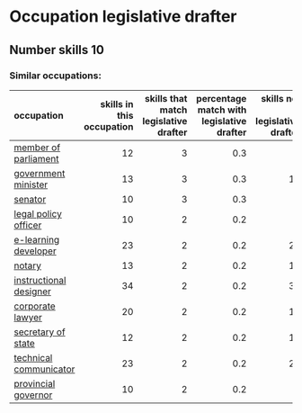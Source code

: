 # Occupation legislative drafter
## Number skills 10
### Similar occupations:
| occupation                                          |   skills in this occupation |   skills that match legislative drafter |   percentage match with legislative drafter |   skills not in legislative drafter |
|:----------------------------------------------------|----------------------------:|----------------------------------------:|--------------------------------------------:|------------------------------------:|
| [member of parliament](member_of_parliament.md)     |                          12 |                                       3 |                                         0.3 |                                   9 |
| [government minister](government_minister.md)       |                          13 |                                       3 |                                         0.3 |                                  10 |
| [senator](senator.md)                               |                          10 |                                       3 |                                         0.3 |                                   7 |
| [legal policy officer](legal_policy_officer.md)     |                          10 |                                       2 |                                         0.2 |                                   8 |
| [e-learning developer](e-learning_developer.md)     |                          23 |                                       2 |                                         0.2 |                                  21 |
| [notary](notary.md)                                 |                          13 |                                       2 |                                         0.2 |                                  11 |
| [instructional designer](instructional_designer.md) |                          34 |                                       2 |                                         0.2 |                                  32 |
| [corporate lawyer](corporate_lawyer.md)             |                          20 |                                       2 |                                         0.2 |                                  18 |
| [secretary of state](secretary_of_state.md)         |                          12 |                                       2 |                                         0.2 |                                  10 |
| [technical communicator](technical_communicator.md) |                          23 |                                       2 |                                         0.2 |                                  21 |
| [provincial governor](provincial_governor.md)       |                          10 |                                       2 |                                         0.2 |                                   8 |
